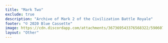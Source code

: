 ```yaml
---
title: "Mark Two"
exclude: true
description: "Archive of Mark 2 of the Civilization Battle Royale"
footer: "© 2020 Blue Cassette"
image: https://cdn.discordapp.com/attachments/367369543376568322/590607288377802782/CBR_Logo.png
layout: "Other"
---
```


<Mk2List />
